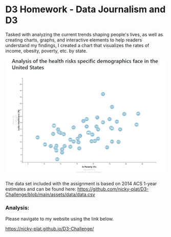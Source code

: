 # D3 Homework - Data Journalism and D3

Tasked with analyzing the current trends shaping people's lives, as well as creating charts, graphs, and interactive elements to help readers understand my findings, I created a chart that visualizes the rates of income, obesity, poverty, etc. by state.

<img src="Images/chart.png" >


The data set included with the assignment is based on 2014 ACS 1-year estimates and can be found here: https://github.com/nicky-plat/D3-Challenge/blob/main/assets/data/data.csv

### Analysis:
Please navigate to my website using the link below.

https://nicky-plat.github.io/D3-Challenge/
